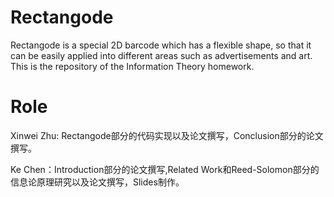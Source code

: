 # Rectangode
Rectangode is a special 2D barcode which has a flexible shape, so that it can be easily applied into different areas such as advertisements and art.
This is the repository of the Information Theory homework.

# Role

Xinwei Zhu: Rectangode部分的代码实现以及论文撰写，Conclusion部分的论文撰写。

Ke Chen：Introduction部分的论文撰写,Related Work和Reed-Solomon部分的信息论原理研究以及论文撰写，Slides制作。